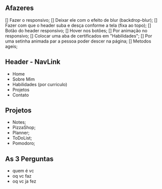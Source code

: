 ## Afazeres

[] Fazer o responsivo;
[] Deixar ele com o efeito de blur (backdrop-blur);
[] Fazer com que o header suba e desça conforme a tela (fixa ao topo);
[] Botão do header responsivo;
[] Hover nos botões;
[] Por animação no responsivo;
[] Colocar uma aba de certificados em "Habilidades";
[] Por uma setinha animada par a pessoa poder descer na página;
[] Metodos ageis;

## Header - NavLink

- Home
- Sobre Mim
- Habilidades (por curriculo)
- Projetos
- Contato

## Projetos

- Notes;
- PizzaShop;
- Planner;
- ToDoList;
- Pomodoro;

## As 3 Perguntas

- quem é vc
- oq vc faz
- oq vc ja fez
